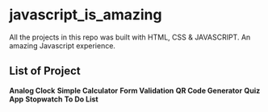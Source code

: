 # javascript_is_amazing
All the projects in this repo was built with HTML, CSS &amp; JAVASCRIPT. An amazing Javascript experience.

## List of Project
__Analog Clock__
__Simple Calculator__
__Form Validation__
__QR Code Generator__
__Quiz App__
__Stopwatch__
__To Do List__
